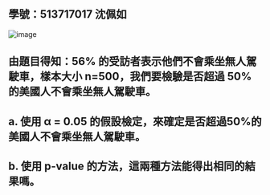 ## 學號：513717017 沈佩如

![image](https://github.com/user-attachments/assets/e9833a7c-e3c5-469e-adbe-a87200f5bfa8)

## 由題目得知：56% 的受訪者表示他們不會乘坐無人駕駛車，樣本大小 n=500，我們要檢驗是否超過 50% 的美國人不會乘坐無人駕駛車。

## a. 使用 α = 0.05 的假設檢定，來確定是否超過50%的美國人不會乘坐無人駕駛車。

## b. 使用 p-value 的方法，這兩種方法能得出相同的結果嗎。

